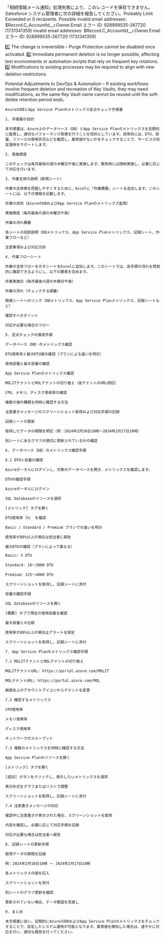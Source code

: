 「相続情報メール通知」処理失敗により、このレコードを保存できません。Salesforce システム管理者に次の詳細を報告してください。Probably Limit Exceeded or 0 recipients. Possible invalid email addresses: $Record.C_AccountId__r.Owner.Email エラー ID: 928899535-267720 (1731341359) invalid email addresses: $Record.C_AccountId__r.Owner.Email エラー ID: 928899535-267720 (1731341359)


1️⃣ The change is irreversible – Purge Protection cannot be disabled once activated.
2️⃣ Immediate permanent deletion is no longer possible, affecting test environments or automation scripts that rely on frequent key rotations.
3️⃣ Modifications to existing processes may be required to align with new deletion restrictions.

Potential Adjustments to DevOps & Automation – If existing workflows involve frequent deletion and recreation of Key Vaults, they may need modifications, as the same Key Vault name cannot be reused until the soft-delete retention period ends.

```
AzureのDBとApp Service Planのメトリックス定点チェック手順書

1. 手順書の目的

本手順書は、Azure上のデータベース（DB）とApp Service Planのメトリックスを定期的に監視し、適切なパフォーマンス管理を行うことを目的としています。具体的には、DTU、容量、リソースの使用状況などを確認し、異常値がないかをチェックすることで、サービスの安定運用をサポートします。

2. 実施頻度

このチェックは毎月最後の週の木曜日午後に実施します。緊急時には随時実施し、必要に応じて対応を行います。

3. 作業全体の説明（新規シート）

作業の全体像を把握しやすくするために、Excelに「作業概要」シートを追加します。このシートには、以下の情報を記載します。

作業の目的（AzureのDBおよびApp Service Planのメトリックス監視）

実施頻度（毎月最後の週の木曜日午後）

作業の流れ概要

各シートの役割説明（DBメトリックス、App Service Planメトリックス、記録シート、作業フローなど）

注意事項および対応方針

4. 作業フローシート

作業の全体フローを示すシートをExcelに追加します。このシートでは、各手順の流れを視覚的に確認できるようにし、以下の要素を含めます。

作業実施日（毎月最後の週の木曜日午後）

作業の流れ（チェックする順番）

関連シートへのリンク（DBメトリックス、App Service Planメトリックス、記録シートなど）

確認すべきポイント

対応が必要な場合のフロー

5. 定点チェックの推奨手順

データベース（DB）のメトリックス確認

DTU使用率と最大DTU値の確認（プランによる違いを明示）

使用容量と最大容量の確認

App Service Planのメトリックス確認

MOLITテナントとMOLテナントの切り替え（各テナントのURL明記）

CPU、メモリ、ディスク使用率の確認

複数の値の種類を同時に確認する方法

注意書きメッセージのスクリーンショット取得および対応手順の記録

記録シートの更新

取得したデータの期間を明記（例：2024年2月10日10時〜2024年2月17日10時）

別シートにあるグラフが適切に更新されているかの確認

6. データベース（DB）のメトリックス確認手順

6.1 DTUと容量の確認

Azureポータルにログインし、対象のデータベースを開き、メトリックスを確認します。

DTUの確認手順

Azureポータルにログイン

SQL Databaseのリソースを選択

[メトリック] タブを開く

DTU使用率（%） を確認

Basic / Standard / Premium プランでの違いを明示

使用率が80%以上の場合は担当者に報告

最大DTUの確認（プランによって異なる）

Basic: 5 DTU

Standard: 10〜3000 DTU

Premium: 125〜4000 DTU

スクリーンショットを取得し、記録シートに添付

容量の確認手順

SQL Databaseのリソースを開く

[概要] タブで現在の使用容量を確認

最大容量との比較

使用率が80%以上の場合はアラートを設定

スクリーンショットを取得し、記録シートに添付

7. App Service Planのメトリックス確認手順

7.1 MOLITテナントとMOLテナントの切り替え

MOLITテナントURL: https://portal.azure.com/MOLIT

MOLテナントURL: https://portal.azure.com/MOL

画面右上のアカウントアイコンからテナントを変更

7.2 確認するメトリックス

CPU使用率

メモリ使用率

ディスク使用率

ネットワークのスループット

7.3 複数のメトリックスを同時に確認する方法

App Service Planのリソースを開く

[メトリック] タブを開く

[追加] ボタンをクリックし、表示したいメトリックスを選択

表示形式をグラフまたはリストで調整

スクリーンショットを取得し、記録シートに添付

7.4 注意書きメッセージの対応

確認中に注意書きが表示された場合、スクリーンショットを取得

内容を確認し、必要に応じて対応手順を記録

対応が必要な場合は担当者へ報告

8. 記録シートの更新手順

取得データの期間を記録

例：2024年2月10日10時 〜 2024年2月17日10時

各メトリックスの値を記入

スクリーンショットを添付

別シートのグラフ更新を確認

更新されていない場合、データ範囲を見直し

9. まとめ

本手順書に従い、定期的にAzureのDBおよびApp Service Planのメトリックスをチェックすることで、安定したシステム運用が可能となります。異常値を検知した場合は、速やかに対応を行い、適切な報告を行ってください。
```
